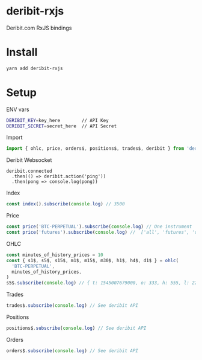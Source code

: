 # deribit-rxjs

Deribit.com RxJS bindings

# Install

```bash
yarn add deribit-rxjs
```

# Setup

ENV vars

```bash
DERIBIT_KEY=key_here        // API Key
DERIBIT_SECRET=secret_here  // API Secret
```

Import

```js
import { ohlc, price, orders$, positions$, trades$, deribit } from 'deribit-rxjs'
```

Deribit Websocket

```
deribit.connected
  .then(() => deribit.action('ping'))
  .then(pong => console.log(pong))
```

Index

```js
const index().subscribe(console.log) // 3500
```

Price

```js
const price('BTC-PERPETUAL').subscribe(console.log) // One instrument
const price('futures').subscribe(console.log) //  ['all', 'futures', 'options', 'index', 'any_instrument_name']
```

OHLC

```js
const minutes_of_history_prices = 10
const { s1$, s5$, s15$, m1$, m15$, m30$, h1$, h4$, d1$ } = ohlc(
  'BTC-PERPETUAL',
  minutes_of_history_prices,
)
s5$.subscribe(console.log) // { t: 1545007679000, o: 333, h: 555, l: 222, c: 4444, v: 12355 }
```

Trades

```js
trades$.subscribe(console.log) // See deribit API
```

Positions

```js
positions$.subscribe(console.log) // See deribit API
```

Orders

```js
orders$.subscribe(console.log) // See deribit API
```
